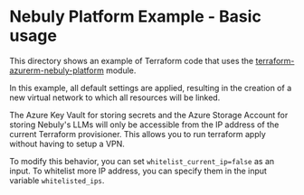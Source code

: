 # Nebuly Platform Example - Basic usage

This directory shows an example of Terraform code that uses the
[terraform-azurerm-nebuly-platform](https://github.com/nebuly-ai/terraform-azurerm-nebuly-platform) module.

In this example, all default settings are applied, resulting in the creation of a new virtual network to which all resources will be linked.

The Azure Key Vault for storing secrets and the Azure Storage Account for storing Nebuly's LLMs will only be accessible from the IP address
of the current Terraform provisioner. This allows you to run terraform apply without having to setup a VPN.

To modify this behavior, you can set `whitelist_current_ip=false` as an input.
To whitelist more IP address, you can specify them in the input variable `whitelisted_ips`.
